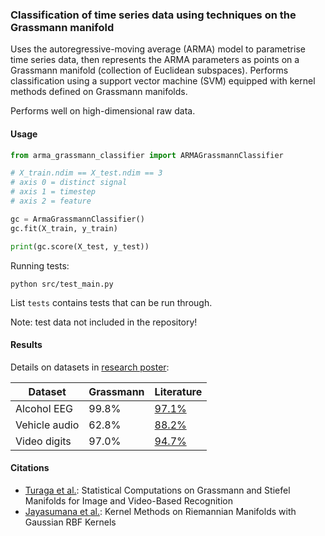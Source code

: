 ### Classification of time series data using techniques on the Grassmann manifold

Uses the autoregressive-moving average (ARMA) model to parametrise time series data, then represents
the ARMA parameters as points on a Grassmann manifold (collection of Euclidean subspaces). Performs
classification using a support vector machine (SVM) equipped with kernel methods defined on
Grassmann manifolds.

Performs well on high-dimensional raw data.

#### Usage

```python
from arma_grassmann_classifier import ARMAGrassmannClassifier

# X_train.ndim == X_test.ndim == 3
# axis 0 = distinct signal
# axis 1 = timestep
# axis 2 = feature

gc = ArmaGrassmannClassifier()
gc.fit(X_train, y_train)

print(gc.score(X_test, y_test))
```

Running tests:

```
python src/test_main.py
```

List `tests` contains tests that can be run through.

Note: test data not included in the repository!

#### Results

Details on datasets in [research
poster](https://github.com/adamguos/manifold/blob/master/poster/poster_final.pdf):

| Dataset       | Grassmann | Literature                                            |
| ------------- | --------- | ----------------------------------------------------- |
| Alcohol EEG   | 99.8%     | [97.1%](https://doi.org/10.1007/s10489-017-1042-9)    |
| Vehicle audio | 62.8%     | [88.2%](http://arxiv.org/abs/1705.09869)              |
| Video digits  | 97.0%     | [94.7%](https://doi.org/10.1007/978-0-8176-8095-4_11) |

#### Citations

- [Turaga et al.](https://doi.org/10.1109/TPAMI.2011.52): Statistical Computations on Grassmann and
  Stiefel Manifolds for Image and Video-Based Recognition
- [Jayasumana et al.](https://doi.org/10.1109/TPAMI.2015.2414422): Kernel Methods on Riemannian
  Manifolds with Gaussian RBF Kernels
